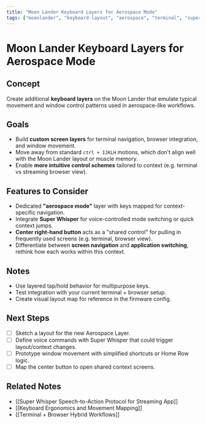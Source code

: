 ```yaml
---
title: "Moon Lander Keyboard Layers for Aerospace Mode"
tags: ["moonlander", "keyboard-layout", "aerospace", "terminal", "super-whisper", "workflow"]
---
```


# Moon Lander Keyboard Layers for Aerospace Mode

## Concept  
Create additional **keyboard layers** on the Moon Lander that emulate typical movement and window control patterns used in aerospace-like workflows.

## Goals  
- Build **custom screen layers** for terminal navigation, browser integration, and window movement.  
- Move away from standard `ctrl + IJKLH` motions, which don't align well with the Moon Lander layout or muscle memory.  
- Enable **more intuitive control schemes** tailored to context (e.g. terminal vs streaming browser view).  

## Features to Consider  
- Dedicated **"aerospace mode"** layer with keys mapped for context-specific navigation.  
- Integrate **Super Whisper** for voice-controlled mode switching or quick context jumps.  
- **Center right-hand button** acts as a "shared control" for pulling in frequently used screens (e.g. terminal, browser view).  
- Differentiate between **screen navigation** and **application switching**, rethink how each works within this context.  

## Notes  
- Use layered tap/hold behavior for multipurpose keys.  
- Test integration with your current terminal + browser setup.  
- Create visual layout map for reference in the firmware config.

## Next Steps  
- [ ] Sketch a layout for the new Aerospace Layer.  
- [ ] Define voice commands with Super Whisper that could trigger layout/context changes.  
- [ ] Prototype window movement with simplified shortcuts or Home Row logic.  
- [ ] Map the center button to open shared context screens.  

## Related Notes  
- [[Super Whisper Speech-to-Action Protocol for Streaming App]]  
- [[Keyboard Ergonomics and Movement Mapping]]  
- [[Terminal + Browser Hybrid Workflows]]
